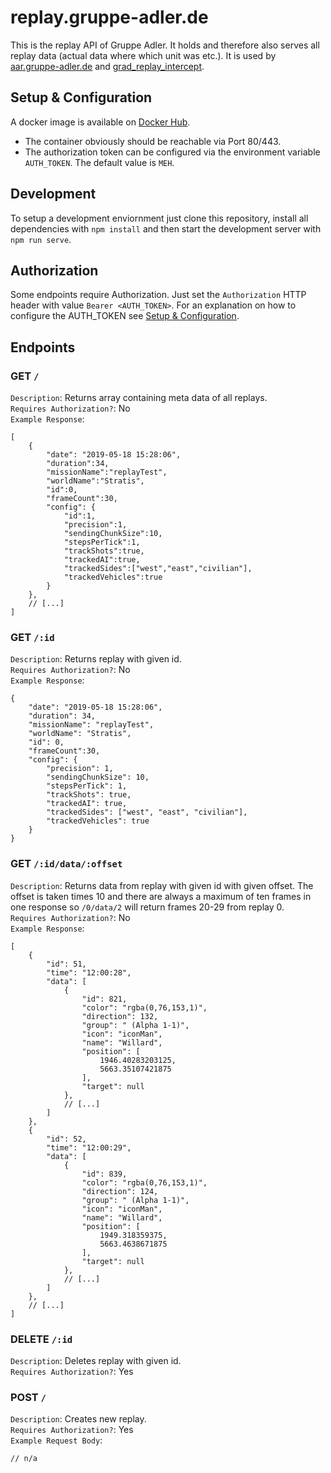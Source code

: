 # replay.gruppe-adler.de

This is the replay API of Gruppe Adler. It holds and therefore also serves all replay data (actual data where which unit was etc.). It is used by [aar.gruppe-adler.de](https://github.com/gruppe-adler/aar.gruppe-adler.de) and [grad_replay_intercept](https://github.com/gruppe-adler/grad_replay_intercept).

## Setup & Configuration
A docker image is available on [Docker Hub](https://hub.docker.com/r/gruppeadler/replay).  
- The container obviously should be reachable via Port 80/443.  
- The authorization token can be configured via the environment variable `AUTH_TOKEN`. The default value is `MEH`.

## Development
To setup a development enviornment just clone this repository, install all dependencies with `npm install` and then start the development server with `npm run serve`.

## Authorization
Some endpoints require Authorization. Just set the `Authorization` HTTP header with value `Bearer <AUTH_TOKEN>`. For an explanation on how to configure the AUTH_TOKEN see [Setup & Configuration](#Setup-&-Configuration).

## Endpoints
### GET `/`
`Description`: Returns array containing meta data of all replays.  
`Requires Authorization?`: No  
`Example Response`: 
```jsonc
[
    {
        "date": "2019-05-18 15:28:06",
        "duration":34,
        "missionName":"replayTest",
        "worldName":"Stratis",
        "id":0,
        "frameCount":30,
        "config": {
            "id":1,
            "precision":1,
            "sendingChunkSize":10,
            "stepsPerTick":1,
            "trackShots":true,
            "trackedAI":true,
            "trackedSides":["west","east","civilian"],
            "trackedVehicles":true
        }
    },
    // [...]
]
```

### GET `/:id`
`Description`: Returns replay with given id.  
`Requires Authorization?`: No  
`Example Response`: 
```jsonc
{
    "date": "2019-05-18 15:28:06",
    "duration": 34,
    "missionName": "replayTest",
    "worldName": "Stratis",
    "id": 0,
    "frameCount":30,
    "config": {
        "precision": 1,
        "sendingChunkSize": 10,
        "stepsPerTick": 1,
        "trackShots": true,
        "trackedAI": true,
        "trackedSides": ["west", "east", "civilian"],
        "trackedVehicles": true
    }
}
```

### GET `/:id/data/:offset`
`Description`: Returns data from replay with given id with given offset. The offset is taken times 10 and there are always a maximum of ten frames in one response so `/0/data/2` will return frames 20-29 from replay 0.  
`Requires Authorization?`: No  
`Example Response`: 
```jsonc
[
    {
        "id": 51,
        "time": "12:00:28",
        "data": [
            {
                "id": 821,
                "color": "rgba(0,76,153,1)",
                "direction": 132,
                "group": " (Alpha 1-1)",
                "icon": "iconMan",
                "name": "Willard",
                "position": [
                    1946.40283203125,
                    5663.35107421875
                ],
                "target": null
            },
            // [...]
        ]
    },
    {
        "id": 52,
        "time": "12:00:29",
        "data": [
            {
                "id": 839,
                "color": "rgba(0,76,153,1)",
                "direction": 124,
                "group": " (Alpha 1-1)",
                "icon": "iconMan",
                "name": "Willard",
                "position": [
                    1949.318359375,
                    5663.4638671875
                ],
                "target": null
            },
            // [...]
        ]
    },
    // [...]
]
```

### DELETE `/:id`
`Description`: Deletes replay with given id.  
`Requires Authorization?`: Yes  


### POST `/`
`Description`: Creates new replay.  
`Requires Authorization?`: Yes  
`Example Request Body`: 
```jsonc
// n/a
```
